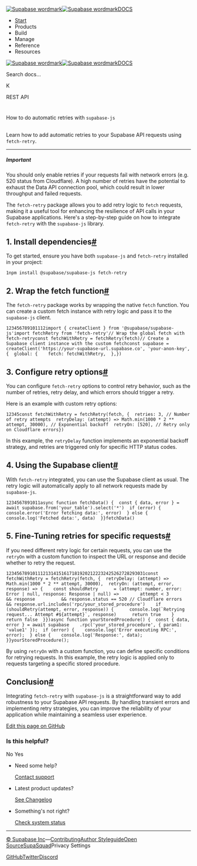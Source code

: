 [![Supabase wordmark](https://supabase.com/docs/_next/image?url=%2Fdocs%2Fsupabase-dark.svg&w=256&q=75&dpl=dpl_5BYG5BkQhU19GEfZfhcgAbeGcRQo)![Supabase wordmark](https://supabase.com/docs/_next/image?url=%2Fdocs%2Fsupabase-light.svg&w=256&q=75&dpl=dpl_5BYG5BkQhU19GEfZfhcgAbeGcRQo)DOCS](https://supabase.com/docs)

-   [Start](https://supabase.com/docs/guides/getting-started)
-   Products
-   Build
-   Manage
-   Reference
-   Resources

[![Supabase wordmark](https://supabase.com/docs/_next/image?url=%2Fdocs%2Fsupabase-dark.svg&w=256&q=75&dpl=dpl_5BYG5BkQhU19GEfZfhcgAbeGcRQo)![Supabase wordmark](https://supabase.com/docs/_next/image?url=%2Fdocs%2Fsupabase-light.svg&w=256&q=75&dpl=dpl_5BYG5BkQhU19GEfZfhcgAbeGcRQo)DOCS](https://supabase.com/docs)

Search docs...

K

REST API

# 

How to do automatic retries with `supabase-js`

## 

Learn how to add automatic retries to your Supabase API requests using `fetch-retry`.

* * *

##### Important

You should only enable retries if your requests fail with network errors (e.g. 520 status from Cloudflare). A high number of retries have the potential to exhaust the Data API connection pool, which could result in lower throughput and failed requests.

The `fetch-retry` package allows you to add retry logic to `fetch` requests, making it a useful tool for enhancing the resilience of API calls in your Supabase applications. Here's a step-by-step guide on how to integrate `fetch-retry` with the `supabase-js` library.

## 1\. Install dependencies[#](#1-install-dependencies)

To get started, ensure you have both `supabase-js` and `fetch-retry` installed in your project:

```
1npm install @supabase/supabase-js fetch-retry
```

## 2\. Wrap the fetch function[#](#2-wrap-the-fetch-function)

The `fetch-retry` package works by wrapping the native `fetch` function. You can create a custom fetch instance with retry logic and pass it to the `supabase-js` client.

```
123456789101112import { createClient } from '@supabase/supabase-js'import fetchRetry from 'fetch-retry'// Wrap the global fetch with fetch-retryconst fetchWithRetry = fetchRetry(fetch)// Create a Supabase client instance with the custom fetchconst supabase = createClient('https://your-supabase-url.supabase.co', 'your-anon-key', {  global: {    fetch: fetchWithRetry,  },})
```

## 3\. Configure retry options[#](#3-configure-retry-options)

You can configure `fetch-retry` options to control retry behavior, such as the number of retries, retry delay, and which errors should trigger a retry.

Here is an example with custom retry options:

```
12345const fetchWithRetry = fetchRetry(fetch, {  retries: 3, // Number of retry attempts  retryDelay: (attempt) => Math.min(1000 * 2 ** attempt, 30000), // Exponential backoff  retryOn: [520], // Retry only on Cloudflare errors})
```

In this example, the `retryDelay` function implements an exponential backoff strategy, and retries are triggered only for specific HTTP status codes.

## 4\. Using the Supabase client[#](#4-using-the-supabase-client)

With `fetch-retry` integrated, you can use the Supabase client as usual. The retry logic will automatically apply to all network requests made by `supabase-js`.

```
1234567891011async function fetchData() {  const { data, error } = await supabase.from('your_table').select('*')  if (error) {    console.error('Error fetching data:', error)  } else {    console.log('Fetched data:', data)  }}fetchData()
```

## 5\. Fine-Tuning retries for specific requests[#](#5-fine-tuning-retries-for-specific-requests)

If you need different retry logic for certain requests, you can use the `retryOn` with a custom function to inspect the URL or response and decide whether to retry the request.

```
12345678910111213141516171819202122232425262728293031const fetchWithRetry = fetchRetry(fetch, {  retryDelay: (attempt) => Math.min(1000 * 2 ** attempt, 30000),  retryOn: (attempt, error, response) => {    const shouldRetry      = (attempt: number, error: Error | null, response: Response | null) =>        attempt < 3          && response          && response.status == 520 // Cloudflare errors          && response.url.includes('rpc/your_stored_procedure')    if (shouldRetry(attempt, error, response)) {      console.log(`Retrying request... Attempt #${attempt}`, response)      return true    }    return false  }})async function yourStoredProcedure() {  const { data, error } = await supabase    .rpc('your_stored_procedure', { param1: 'value1' });  if (error) {    console.log('Error executing RPC:', error);  } else {    console.log('Response:', data);  }}yourStoredProcedure();
```

By using `retryOn` with a custom function, you can define specific conditions for retrying requests. In this example, the retry logic is applied only to requests targeting a specific stored procedure.

## Conclusion[#](#conclusion)

Integrating `fetch-retry` with `supabase-js` is a straightforward way to add robustness to your Supabase API requests. By handling transient errors and implementing retry strategies, you can improve the reliability of your application while maintaining a seamless user experience.

[Edit this page on GitHub](https://github.com/supabase/supabase/blob/master/apps/docs/content/guides/api/automatic-retries-in-supabase-js.mdx)

### Is this helpful?

No Yes

-   Need some help?
    
    [Contact support](https://supabase.com/support)
-   Latest product updates?
    
    [See Changelog](https://supabase.com/changelog)
-   Something's not right?
    
    [Check system status](https://status.supabase.com/)

* * *

[© Supabase Inc](https://supabase.com/)—[Contributing](https://github.com/supabase/supabase/blob/master/apps/docs/DEVELOPERS.md)[Author Styleguide](https://github.com/supabase/supabase/blob/master/apps/docs/CONTRIBUTING.md)[Open Source](https://supabase.com/open-source)[SupaSquad](https://supabase.com/supasquad)Privacy Settings

[GitHub](https://github.com/supabase/supabase)[Twitter](https://twitter.com/supabase)[Discord](https://discord.supabase.com/)